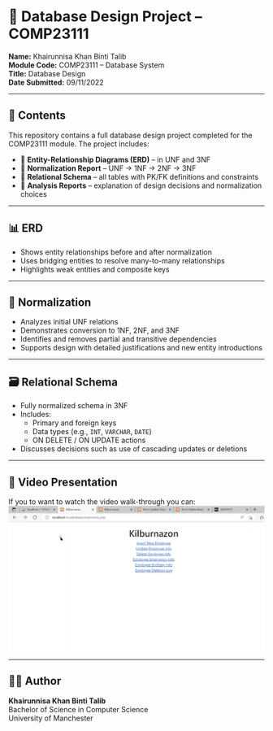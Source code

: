 # 📘 Database Design Project – COMP23111

**Name:** Khairunnisa Khan Binti Talib  
**Module Code:** COMP23111 – Database System  
**Title:** Database Design  
**Date Submitted:** 09/11/2022

---

## 📂 Contents

This repository contains a full database design project completed for the COMP23111 module. The project includes:

- 📌 **Entity-Relationship Diagrams (ERD)** – in UNF and 3NF
- 📌 **Normalization Report** – UNF → 1NF → 2NF → 3NF
- 📌 **Relational Schema** – all tables with PK/FK definitions and constraints
- 📌 **Analysis Reports** – explanation of design decisions and normalization choices

---

## 📊 ERD

- Shows entity relationships before and after normalization
- Uses bridging entities to resolve many-to-many relationships
- Highlights weak entities and composite keys

---

## 🧪 Normalization

- Analyzes initial UNF relations
- Demonstrates conversion to 1NF, 2NF, and 3NF
- Identifies and removes partial and transitive dependencies
- Supports design with detailed justifications and new entity introductions

---

## 🗃️ Relational Schema

- Fully normalized schema in 3NF
- Includes:
  - Primary and foreign keys
  - Data types (e.g., `INT`, `VARCHAR`, `DATE`)
  - ON DELETE / ON UPDATE actions
- Discusses decisions such as use of cascading updates or deletions

---

## 🎥 Video Presentation

If you to want to watch the video walk-through you can:
**[![Watch the presentation](./videothumbnailDB.png)](https://drive.google.com/file/d/19xvAeJNpjZSymQR5MDEvTtcRAgcFY-px/view?usp=drive_link)**

---


## 🧑‍💻 Author

**Khairunnisa Khan Binti Talib**  
Bachelor of Science in Computer Science  
University of Manchester  
